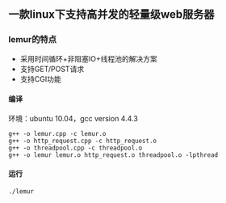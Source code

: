 ## 一款linux下支持高并发的轻量级web服务器

### lemur的特点
- 采用时间循环+非阻塞IO+线程池的解决方案
- 支持GET/POST请求
- 支持CGI功能

#### 编译

环境：ubuntu 10.04，gcc version 4.4.3
```
g++ -o lemur.cpp -c lemur.o
g++ -o http_request.cpp -c http_request.o
g++ -o threadpool.cpp -c threadpool.o
g++ -o lemur lemur.o http_request.o threadpool.o -lpthread
```
#### 运行
```
./lemur
```

